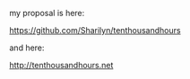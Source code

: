 my proposal is here:

https://github.com/Sharilyn/tenthousandhours

and here: 

http://tenthousandhours.net
